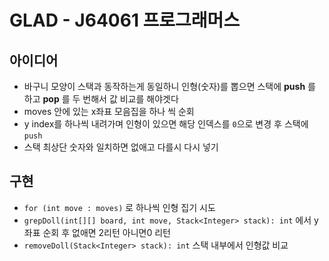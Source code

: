 # GLAD - J64061 프로그래머스

## 아이디어

- 바구니 모양이 스택과 동작하는게 동일하니 인형(숫자)를 뽑으면 스택에 **push** 를 하고 **pop** 를 두 번해서 값 비교를 해야겟다
- moves 안에 있는 x좌표 모음집을 하나 씩 순회
- y index를 하나씩 내려가며 인형이 있으면 해당 인덱스를 `0`으로 변경 후 스택에 `push`
- 스택 최상단 숫자와 일치하면 없애고 다를시 다시 넣기

## 구현

- `for (int move : moves)` 로 하나씩 인형 집기 시도
- `grepDoll(int[][] board, int move, Stack<Integer> stack): int` 에서 y좌표 순회 후 없애면 2리턴 아니면0 리턴
- `removeDoll(Stack<Integer> stack): int` 스택 내부에서 인형값 비교
